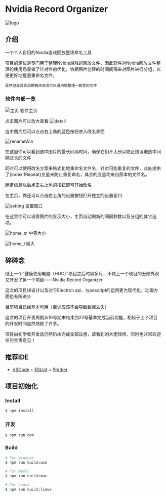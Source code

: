 # Nvidia Record Organizer
![logo](/resources/Icon.png)

## 介绍
一个个人自用的Nvidia游戏回放整理命名工具

项目的定位是专门用于整理Nvidia游戏的回放文件，因此软件对Nvidia回放文件整理的使用场景做了针对性的优化，依据图片创建的时间间隔来对图片进行分组，以便更好地批量重命名文件。


```text
虽然但是其实后期再改改也可以通用地整理一般性的文件
```
### 软件内部一览
![主页](/public/home.png)
软件主页

点击图片可以放大查看
![detail](/public/detail.png)

选中图片后可以点击右上角的蓝色按钮进入改名界面

![renameWin](/public/renameWin.png)

在这里你可以看到选中图片的最长间隔时间，确保它们不太长以防止错误地选中间隔过长的文件

同时可以使用改名方案来格式化地重命名文件名，针对可能重复的文件，此处提供了{indexIfRepeat}变量来防止重复命名，其余的变量均来自原本的文件名。

确定信息以后点击右上角的按钮即可开始改名

在主页，你还可以点击右上角的设置按钮打开独立的设置窗口

![setting](/public/setting.png)
设置窗口

在这里你可以设置图片的显示大小，主页自动刷新的间隔秒数以及分组的其它选项。

![home_m](/public/home_m.png)
中等大小

![home_l](/public/home_l.png)
偏大

## 碎碎念

继上一个“健康使用电脑（HUC）”项目之后时隔多月，不顾上一个项目的丑陋外观又开发了另一个项目——Nvidia Record Organizer

这次的项目UI设计以及对于Electron api、typescript的运用更为现代化，动画方面也有所进步

目前项目已经基本可用（至少应该不会导致数据丢失）

这次的项目开发周期从10号期末结束到22号基本完成当前功能，相较于上个项目的开发时间显然熟练了许多。

项目由初学者开发且仍然仍未完成全部设想，请看到的大佬轻喷，同时也非常欢迎任何宝贵意见！
## 推荐IDE

- [VSCode](https://code.visualstudio.com/) + [ESLint](https://marketplace.visualstudio.com/items?itemName=dbaeumer.vscode-eslint) + [Prettier](https://marketplace.visualstudio.com/items?itemName=esbenp.prettier-vscode)

## 项目初始化

### Install

```bash
$ npm install
```

### 开发

```bash
$ npm run dev
```

### Build

```bash
# For windows
$ npm run build:win

# For macOS
$ npm run build:mac

# For Linux
$ npm run build:linux
```
